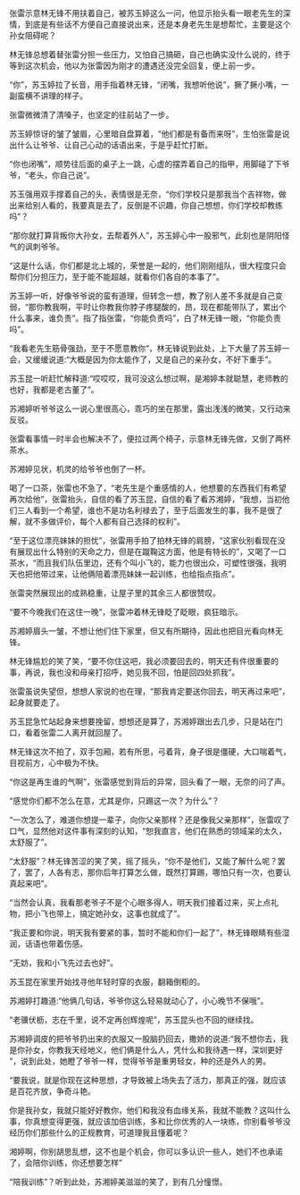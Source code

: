 张雷示意林无锋不用扶着自己，被苏玉婷这么一问，他显示抬头看一眼老先生的深情，到底是有些话不方便自己直接说出来，还是本身老先生是想帮忙，主要是这个孙女阻碍呢？

林无锋总想着替张雷分担一些压力，又怕自己搞砸，自己也确实没什么说的，终于等到这次机会，他以为张雷因为刚才的遭遇还没完全回复，便上前一步。

“你”，苏玉婷拉了长音，用手指着林无锋，“闭嘴，我想听他说”，撅了撅小嘴，一副蛮横不讲理的样子。

张雷微微清了清嗓子，也坚定的往前站了一步。

苏玉婷惊讶的皱了皱眉，心里暗自盘算着，“他们都是有备而来呀”，生怕张雷是说出什么让爷爷、让自己心动的话语出来，于是乎赶忙打断。

“你也闭嘴”，顺势往后面的桌子上一跳，心虚的摆弄着自己的指甲，用脚碰了下爷爷，“老头，你自己说”。

苏玉强用双手撑着自己的头，表情很是无奈，“你们学校只是那我当个吉祥物，做出来给别人看的，我要真是去了，反倒是不识趣，你自己想想，你们学校却教练吗”？

“那你就打算背叛你大孙女，去帮着外人”，苏玉婷心中一股邪气，此刻也是阴阳怪气的讽刺爷爷。

“这是什么话，你们都是北上城的，荣誉是一起的，他们刚刚组队，很大程度只会帮你们分担压力，至于能不能超越，就看你们各自的本事了”。

苏玉婷一听，好像爷爷说的蛮有道理，但转念一想，教了别人差不多就是自己变弱，“那你教我啊，平时让你教我你脖子疼腿酸的，昂，现在都能带队了，累出个什么事来，谁负责”。指了指张雷，“你能负责吗”，白了林无锋一眼，“你能负责吗”。

“我看老先生筋骨强劲，至于不愿意教你”，林无锋说到此处，上下大量了苏玉婷一会，又缓缓说道:“大概是因为你太能作了，又是自己的亲孙女，不好下重手”。

苏玉昆一听赶忙解释道:“哎哎哎，我可没这么想过啊，是湘婷本就聪慧，老师教的也好，我都是老古董了”。

苏湘婷听爷爷这么一说心里很高心，乖巧的坐在那里，露出浅浅的微笑，又行动来反驳。

张雷看事情一时半会也解决不了，便拉过两个椅子，示意林无锋先做，又倒了两杯茶水。

苏湘婷见状，机灵的给爷爷也倒了一杯。

喝了一口茶，张雷也不急了，“老先生是个重感情的人，他想要的东西我们有希望再次给他”，张雷抬头，自信的看了苏玉昆，自信的看了看苏湘婷，“我想，当初他们三人看到一个希望，谁也不是功名利禄去了，至于后面发生的事，我不是很了解，就不多做评价，每个人都有自己选择的权利”。

“至于这位漂亮妹妹的担忧”，张雷用手拍了拍林无锋的肩膀，“这家伙别看现在没有展现出什么特别的天命之力，但是在蹴鞠这方面，他是有特长的”，又喝了一口茶水，“而且我们队伍里边，还有个叫小飞的，能力也很出众，可塑性很强，我明天也把他带过来，让他俩陪着漂亮妹妹一起训练，也给指点指点”。

张雷突然展现出的成熟稳重，让屋子里的其余三人都很赞叹。

“要不今晚我们在这住一晚”，张雷冲着林无锋眨了眨眼，疯狂暗示。

苏湘婷眉头一皱，不想让他们住下家里，但又有所期待，因此也把目光看向林无锋。

林无锋尴尬的笑了笑，“要不你住这吧，我必须要回去的，明天还有件很重要的事，再说，我也没和母亲打招呼，她见我不回，怕是回四处抓我”。

张雷虽说失望但，想想人家说的也在理，“那我肯定要送你回去，明天再过来吧”，起身就要走了。

苏玉昆急忙站起身来想要挽留，想想还是算了，苏湘婷跟出去几步，只是站在门口，看着张雷二人离开就回屋了。

林无锋这次不拍了，双手包厢，若有所思，弓着背，身子很是僵硬，大口喘着气，目视前方，心中极为不快。

“你这是再生谁的气啊”，张雷感觉到背后的异常，回头看了一眼，无奈的问了声。

“感觉你们都不怎么在意，尤其是你，只踢这一次？为什么”？

“一次怎么了，难道你想提一辈子，向你父亲那样？还是像我父亲那样”，张雷叹了口气，显然他对这件事有深刻的认知，“恕我直言，他们在熟悉的领域呆的太久，太舒服了”。

“太舒服”？林无锋苦涩的笑了笑，摇了摇头，“你不是他们，又能了解什么呢？罢了，罢了，人各有志，那你后年打算怎么做，既然打算踢，哪怕只有一次，也要认真起来吧”。

“当然会认真，我看那老爷子不是个心眼多得人，明天我们接着过来，买上点礼物，把小飞也带上，搞定她孙女，这事也就成了”。

“我正要和你说，明天我有要紧的事，暂时不能和你们一起了”，林无锋眼睛有些湿润，话语也带着伤感。

“无妨，我和小飞先过去也好”。

苏玉昆在家里开始找寻他年轻时穿的衣服，翻箱倒柜的。

苏湘婷打趣道:“他俩几句话，爷爷你这么轻易就动心了，小心晚节不保哦”。

“老骥伏枥，志在千里，说不定再创辉煌呢”，苏玉昆头也不回的继续找。

苏湘婷调皮的把爷爷扔出来的衣服又一股脑扔回去，撒娇的说道:“我不想你去，我是你孙女，你教我天经地义，他们俩是什么人，凭什么和我待遇一样，深圳更好 ”，说到此处，她瞪了爷爷一样，觉得爷爷是重男轻女，种的还是外人的男。

“要我说，就是你现在这种思想，才导致被上场失去了活力，那真正的强，就应该是百花齐放，争奇斗艳。

你是我孙女，我就只能好好教你，他们和我没有血缘关系，我就不能教？这叫什么事，你真想变得更强，就应该加倍训练，多和比你优秀的人一块练，你别看爷爷没经历你们那些什么的正规教育，可道理我且懂着呢？

湘婷啊，你别胡思乱想，这不也是个机会，你可以多认识一些人，她们不也承诺了，会陪你训练，你还想要怎样”

“陪我训练”？听到此处，苏湘婷美滋滋的笑了，到有几分憧憬。
